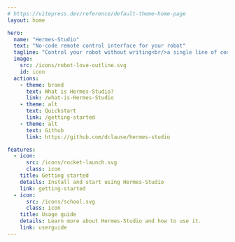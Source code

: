 ```yaml
---
# https://vitepress.dev/reference/default-theme-home-page
layout: home

hero:
  name: "Hermes-Studio"
  text: "No-code remote control interface for your robot"
  tagline: "Control your robot without writing<br/>a single line of code"
  image:
    src: /icons/robot-love-outline.svg
    id: icon
  actions:
    - theme: brand
      text: What is Hermes-Studio?
      link: /what-is-Hermes-Studio
    - theme: alt
      text: Quickstart
      link: /getting-started
    - theme: alt
      text: Github
      link: https://github.com/dclause/hermes-studio

features:
  - icon:
      src: /icons/rocket-launch.svg
      class: icon
    title: Getting started
    details: Install and start using Hermes-Studio
    link: getting-started
  - icon:
      src: /icons/school.svg
      class: icon
    title: Usage guide
    details: Learn more about Hermes-Studio and how to use it.
    link: userguide
---
```


